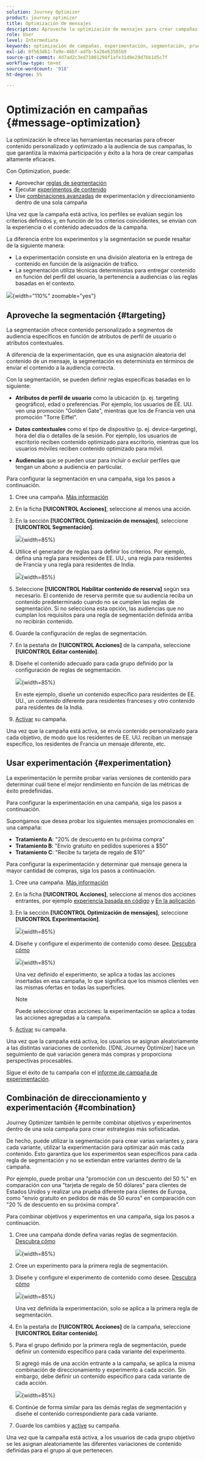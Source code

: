 ```yaml
---
solution: Journey Optimizer
product: journey optimizer
title: Optimización de mensajes
description: Aproveche la optimización de mensajes para crear campañas de marketing personalizadas y optimizadas.
role: User
level: Intermediate
keywords: optimización de campañas, experimentación, segmentación, pruebas A/B
exl-id: 0f563d61-7a9e-46bf-adfb-5a26e63505b9
source-git-commit: 4d7ad2c3ed71801298f1afe31d0e29d7bb1d5c7f
workflow-type: tm+mt
source-wordcount: '918'
ht-degree: 5%

---
```


# Optimización en campañas {#message-optimization}

La optimización le ofrece las herramientas necesarias para ofrecer contenido personalizado y optimizado a la audiencia de sus campañas, <!--based on marketer-defined advanced decision configurations. This ensures that the right message reaches the right audience at the right time in order to maximize the effectiveness of your campaigns. (Removed for now as Decisioning is not yet supported)-->lo que garantiza la máxima participación y éxito a la hora de crear campañas altamente <!--customized and -->eficaces.

Con Optimization, puede:

* Aprovechar [reglas de segmentación](#targeting)
* Ejecutar [experimentos de contenido](#experimentation)
* Use [combinaciones avanzadas](#combination) de experimentación y direccionamiento dentro de una sola campaña

Una vez que la campaña está activa, los perfiles se evalúan según los criterios definidos y, en función de los criterios coincidentes, se envían con la experiencia o el contenido adecuados de la campaña.

La diferencia entre los experimentos y la segmentación se puede resaltar de la siguiente manera:

* La experimentación consiste en una división aleatoria en la entrega de contenido en función de la asignación de tráfico&#x200B;.
* La segmentación utiliza técnicas deterministas para entregar contenido en función del perfil del usuario, la pertenencia a audiencias o las reglas basadas en el contexto.

![](assets/msg-optimization-experiment-vs-targeting.png){width="110%" zoomable="yes"}

## Aproveche la segmentación {#targeting}

La segmentación ofrece contenido personalizado a segmentos de audiencia específicos en función de atributos de perfil de usuario o atributos contextuales.

A diferencia de la experimentación, que es una asignación aleatoria del contenido de un mensaje, la segmentación es determinista en términos de enviar el contenido a la audiencia correcta.

Con la segmentación, se pueden definir reglas específicas basadas en lo siguiente:

* **Atributos de perfil de usuario** como la ubicación (p. ej. targeting geográfico), edad o preferencias. Por ejemplo, los usuarios de EE. UU. ven una promoción &quot;Golden Gate&quot;, mientras que los de Francia ven una promoción &quot;Torre Eiffel&quot;.

* **Datos contextuales** como el tipo de dispositivo (p. ej. device-targeting), hora del día o detalles de la sesión. Por ejemplo, los usuarios de escritorio reciben contenido optimizado para escritorio, mientras que los usuarios móviles reciben contenido optimizado para móvil.

* **Audiencias** que se pueden usar para incluir o excluir perfiles que tengan un abono a audiencia en particular.

Para configurar la segmentación en una campaña, siga los pasos a continuación.

1. Cree una campaña. [Más información](../campaigns/create-campaign.md) <!--Add link to API triggered?-->

1. En la ficha **[!UICONTROL Acciones]**, seleccione al menos una acción.

1. En la sección **[!UICONTROL Optimización de mensajes]**, seleccione **[!UICONTROL Segmentación]**.

   ![](assets/msg-optimization-select-targeting.png){width=85%}

1. Utilice el generador de reglas para definir los criterios. Por ejemplo, defina una regla para residentes de EE. UU., una regla para residentes de Francia y una regla para residentes de India.

   ![](assets/msg-optimization-create-targeting.png){width=85%}

1. Seleccione **[!UICONTROL Habilitar contenido de reserva]** según sea necesario. El contenido de reserva permite que su audiencia reciba un contenido predeterminado cuando no se cumplen las reglas de segmentación. Si no selecciona esta opción, las audiencias que no cumplan los requisitos para una regla de segmentación definida arriba no recibirán contenido.

1. Guarde la configuración de reglas de segmentación.

1. En la pestaña de **[!UICONTROL Acciones]** de la campaña, seleccione **[!UICONTROL Editar contenido]**.

1. Diseñe el contenido adecuado para cada grupo definido por la configuración de reglas de segmentación.

   ![](assets/msg-optimization-targeting-design.png){width=85%}

   En este ejemplo, diseñe un contenido específico para residentes de EE. UU., un contenido diferente para residentes franceses y otro contenido para residentes de la India.

1. [Activar](review-activate-campaign.md) su campaña.

Una vez que la campaña está activa, se envía contenido personalizado para cada objetivo, de modo que los residentes de EE. UU. reciban un mensaje específico, los residentes de Francia un mensaje diferente, etc.

<!--Default content:

* If no targeting rules match, default content can be delivered.

* If default content is not enabled, passthrough behavior ensures lower-priority campaigns are evaluated.-->

## Usar experimentación {#experimentation}

La experimentación le permite probar varias versiones de contenido para determinar cuál tiene el mejor rendimiento en función de las métricas de éxito predefinidas.

Para configurar la experimentación en una campaña, siga los pasos a continuación.

Supongamos que desea probar los siguientes mensajes promocionales en una campaña:

* **Tratamiento A**: &quot;20% de descuento en tu próxima compra&quot;
* **Tratamiento B**: &quot;Envío gratuito en pedidos superiores a $50&quot;
* **Tratamiento C**: &quot;Recibe tu tarjeta de regalo de $10&quot;

Para configurar la experimentación y determinar qué mensaje genera la mayor cantidad de compras, siga los pasos a continuación.

1. Cree una campaña. [Más información](../campaigns/create-campaign.md) <!--Add link to API triggered?-->

1. En la ficha **[!UICONTROL Acciones]**, seleccione al menos dos acciones entrantes, por ejemplo [experiencia basada en código](../code-based/get-started-code-based.md) y [En la aplicación](../../rp_landing_pages/in-app-landing-page.md).

1. En la sección **[!UICONTROL Optimización de mensajes]**, seleccione **[!UICONTROL Experimentación]**.

   ![](assets/msg-optimization-select-experiment.png){width=85%}

1. Diseñe y configure el experimento de contenido como desee. [Descubra cómo](../content-management/content-experiment.md)

   ![](assets/msg-optimization-create-experiment.png){width=85%}

   Una vez definido el experimento, se aplica a todas las acciones insertadas en esa campaña, lo que significa que los mismos clientes ven las mismas ofertas en todas las superficies.

   >[!NOTE]
   >
   >Puede seleccionar otras acciones: la experimentación se aplica a todas las acciones agregadas a la campaña.

1. [Activar](review-activate-campaign.md) su campaña.

Una vez que la campaña está activa, los usuarios se asignan aleatoriamente a las distintas variaciones de contenido. [!DNL Journey Optimizer] hace un seguimiento de qué variación genera más compras y proporciona perspectivas procesables.

Sigue el éxito de tu campaña con el [informe de campaña de experimentación](../reports/campaign-global-report-cja-experimentation.md).

## Combinación de direccionamiento y experimentación {#combination}

Journey Optimizer también le permite combinar objetivos y experimentos dentro de una sola campaña para crear estrategias más sofisticadas.

De hecho, puede utilizar la segmentación para crear varias variantes y, para cada variante, utilizar la experimentación para optimizar aún más cada contenido. Esto garantiza que los experimentos sean específicos para cada regla de segmentación y no se extiendan entre variantes dentro de la campaña.

Por ejemplo, puede probar una &quot;promoción con un descuento del 50 %&quot; en comparación con una &quot;tarjeta de regalo de 50 dólares&quot; para clientes de Estados Unidos y realizar una prueba diferente para clientes de Europa, como &quot;envío gratuito en pedidos de más de 50 euros&quot; en comparación con &quot;20 % de descuento en su próxima compra&quot;.

Para combinar objetivos y experimentos en una campaña, siga los pasos a continuación.

1. Cree una campaña donde defina varias reglas de segmentación. [Descubra cómo](#targeting)

   ![](assets/msg-optimization-create-targeting.png){width=85%}

1. Cree un experimento para la primera regla de segmentación.

1. Diseñe y configure el experimento de contenido como desee. [Descubra cómo](../content-management/content-experiment.md)

   ![](assets/msg-optimization-targeting-with-experiment.png){width=85%}

   Una vez definida la experimentación, solo se aplica a la primera regla de segmentación.

1. En la pestaña de **[!UICONTROL Acciones]** de la campaña, seleccione **[!UICONTROL Editar contenido]**.

1. Para el grupo definido por la primera regla de segmentación, puede definir un contenido específico para cada variante del experimento.

   Si agregó más de una acción entrante a la campaña, se aplica la misma combinación de direccionamiento y experimento a cada acción. Sin embargo, debe definir un contenido específico para cada variante de cada acción.

   ![](assets/msg-optimization-targeting-experiment-design.png){width=85%}

1. Continúe de forma similar para las demás reglas de segmentación y diseñe el contenido correspondiente para cada variante.

1. Guarde los cambios y [active](review-activate-campaign.md) su campaña.

Una vez que la campaña está activa, a los usuarios de cada grupo objetivo se les asignan aleatoriamente las diferentes variaciones de contenido definidas para el grupo al que pertenecen.

<!--
## Reporting on Message optimization

E.g. explaining how a marketer can look at the report to determine which treatment (e.g. which message content) is performing the best for the targeting audience
-->
